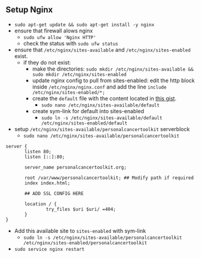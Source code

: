 ## Setup Nginx
- `sudo apt-get update && sudo apt-get install -y nginx`
- ensure that firewall alows nginx
    - `sudo ufw allow 'Nginx HTTP'`
    - check the status with `sudo ufw status`
- ensure that `/etc/nginx/sites-available` and `/etc/nginx/sites-enabled` exist.
    - if they do not exist:
        - make the directories: `sudo mkdir /etc/nginx/sites-available && sudo mkdir /etc/nginx/sites-enabled`
        - update nginx config to pull from sites-enabled: edit the http block inside `/etc/nginx/nginx.conf` and add the line `include /etc/nginx/sites-enabled/*;`
        - create the `default` file with the content located in [this gist](https://gist.github.com/uladkasach/9279e9b0d4a1818cdf368664a399db4f). 
            - `sudo nano /etc/nginx/sites-available/default`
        - create sym-link for default into sites-enabled
            - `sudo ln -s /etc/nginx/sites-available/default /etc/nginx/sites-enabled/default`
- setup `/etc/nginx/sites-available/personalcancertoolkit` serverblock 
  - `sudo nano /etc/nginx/sites-available/personalcancertoolkit`
```
server {
       listen 80;
       listen [::]:80;

       server_name personalcancertoolkit.org; 

       root /var/www/personalcancertoolkit; ## Modify path if required
       index index.html;
       
       ## ADD SSL CONFIG HERE

       location / {
               try_files $uri $uri/ =404;
       }
}
```
- Add this available site to `sites-enabled` with sym-link
    - `sudo ln -s /etc/nginx/sites-available/personalcancertoolkit /etc/nginx/sites-enabled/personalcancertoolkit`
- `sudo service nginx restart`
